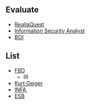## Evaluate

* [RealiaQuest](https://ie.indeed.com/viewjob?jk=ee2a84edd7fb98d6&tk=1glu2u24ai92t800&from=serp&vjs=3)
* [Information Security Analyst](https://ie.indeed.com/viewjob?jk=c44a72bc8b1f4334&tk=1glu2u24ai92t800&from=serp&vjs=3)
* [BOI](https://www.glassdoor.ie/partner/jobListing.htm?pos=102&ao=1110586&s=58&guid=000001857c385f03840d1e812fc3bff0&src=GD_JOB_AD&t=SR&vt=w&uido=75B538E4012E57A675458D7DAD3316FE&cs=1_713a4706&cb=1672826347545&jobListingId=1008365152205&cpc=18C9CE28155C17C5&jrtk=3-0-1glu3gnq2jign801-1glu3gnquh7ig800-466fbba1f5e879c7--6NYlbfkN0BHu20xs4MzcdJIso5NRaKBUxhmEoc92Vo2HeEln57o6L5WwltHL1ZITMYKRfzuVAQqnsARWmMMqeiVPIxPkbd7lw2MHIJo0lgIJG0ceJfk3xjdYneKKJe2DXvJX4lGSpBAJFXAFePzOuX4fR1gulDSeaGNuGCJOccp-r3xM6kf-i913R__OjvlrY6EqF5NMafT3McKzpaLg_yoI6RncJHlVbGgWPsXf62dxK1ytUtrDTyvXtoOcrkSp2lXexFaVXTxplJ_cj8A6X8S79l2Ph7gB460ZBcLCc1pSbCipHJrPvhvsJZqFRUCBdPWCvu79nSGSWFBDq_zpF_1ke6PWe6nkxUMaIpXlDCWKzmufJgR9bGnCMWF95LQ-tcXOFWKnQUoBik9ba3p9RjKvU1z7IE65eQYEp3ZtbZzKUduLPfNGDvdNBo9sp-UeFmcUSTJ0TVD8mLJ5Y1JjNxLi8MfFH4CzDEiyyJ8wap7QgAbttsWd7sGAz93L3phxXd6vTk2p6PL1WFNa6oFz6cA_L75cAbKU4afptwgpw1WucP_PIiED-D7MKhwL104J3vK7EnI5HKg62N1B7lA2DoRq8PoJWwkCaflQc0r-q8j4CXMznccMNfRycOWznRalRMMYVl60gque35BezT6qAGK3sHeQd7UDFJWDPLFY4LM9JFT_GHExbrMYO0VAZxYnzUJ8ey6RXmwZNDLIPVuqUWDnnotIv96g4rg3OThRGQfeK4WenlXyTOTMV_PgABn7uJPPQHZ-dg%3D)

## List

* [FBD](https://www.glassdoor.ie/Job/dublin-cyber-jobs-SRCH_IL.0,6_IC2739035_KO7,12.htm?fromAge=14)
    * IR
* [Kurt Geiger](https://www.linkedin.com/jobs/search/?currentJobId=3413684935&f_TPR=r604800&geoId=103810046&keywords=Security%20engineer&location=County%20Dublin%2C%20Ireland&refresh=true&start=25)
* [INFA ](https://www.linkedin.com/jobs/search/?currentJobId=3386004160&f_TPR=r604800&geoId=103810046&keywords=Security%20engineer&location=County%20Dublin%2C%20Ireland&refresh=true&start=75)
* [ESB](https://www.irishjobs.ie/Jobs/Data-Security-Lead-8901575.aspx?hl=7|application_confirmed)
